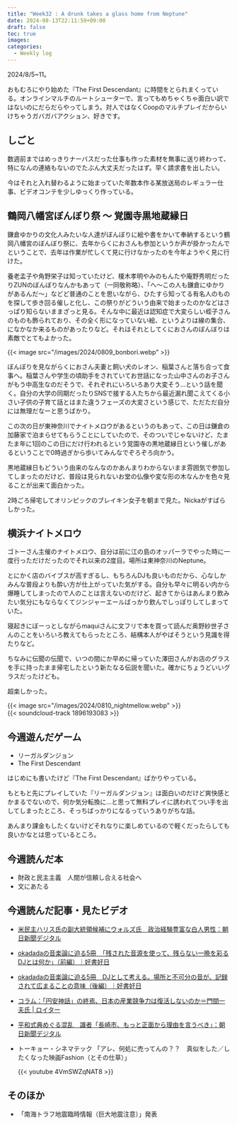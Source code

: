 ```yaml
---
title: "Week32 : A drunk takes a glass home from Neptune"
date: 2024-08-13T22:11:59+09:00
draft: false
toc: true
images:
categories:
  - Weekly log
---
```


2024/8/5~11。

おもむろにやり始めた『The First Descendant』に時間をとられまくっている。オンラインマルチのルートシューターで、言ってもめちゃくちゃ面白い訳ではないのにだらだらやってしまう。対人ではなくCoopのマルチプレイだからいけちゃうガバガバアクション、好きです。

<!--more-->

## しごと

数週前まではめっきりナーバスだった仕事も作った素材を無事に送り終わって、特になんの連絡もないのでたぶん大丈夫だったはず。早く請求書を出したい。

今はそれと入れ替わるように始まっていた年数本作る某放送局のレギュラー仕事、ビデオコンテを少しゆっくり作っている。

## 鶴岡八幡宮ぼんぼり祭 ～ 覚園寺黒地蔵縁日

鎌倉ゆかりの文化人みたいな人達がぼんぼりに絵や書をかいて奉納するという鶴岡八幡宮のぼんぼり祭に、去年からくにおさんも参加というか声が掛かったんでということで、去年は作業が忙しくて見に行けなかったのを今年ようやく見に行けた。

養老孟子や角野栄子は知っていたけど、榎木孝明やみのもんたや庵野秀明だったりZUNのぼんぼりなんかもあって（一同敬称略）、「へ～この人も鎌倉にゆかりがあるんだ～」などど普通のことを思いながら、ひたすら知ってる有名人のものを探して歩き回る催しと化し、この祭りがどういう由来で始まったのかなどはさっぱり知らないままざっと見る。そんな中に最近は認知症で大変らしい蛭子さんのものも飾られており、その全く形になっていない絵、というよりは線の集合、になかなか来るものがあったりなど。それはそれとしてくにおさんのぼんぼりは素敵でとてもよかった。

{{< image src="/images/2024/0809_bonbori.webp" >}}

ぼんぼりを見ながらくにおさん夫妻と飼い犬のレオン、稲葉さんと落ち合って食事へ。稲葉さんや学生の頃助手をされていてお世話になった山中さんのお子さんがもう中高生なのだそうで、それぞれにいろいろあり大変そう…という話を聞く。自分の大学の同期だったりSNSで接する人たちから最近漏れ聞こえてくる小さい子供の子育て話とはまた違うフェーズの大変さという感じで、ただただ自分には無理だなーと思うばかり。

この次の日が東神奈川でナイトメロウがあるというのもあって、この日は鎌倉の加藤家で泊まらせてもらうことにしていたので、そのついでじゃないけど、たまたま年に1回のこの日にだけ行われるという覚園寺の黒地蔵縁日という催しがあるということで0時過ぎから歩いてみんなでぞろぞろ向かう。

黒地蔵縁日もどういう由来のなんなのかあんまりわからないまま雰囲気で参加してしまったのだけど、普段は見られないお堂の仏像や変な形の木なんかを色々見ることが出来て面白かった。

2時ごろ帰宅してオリンピックのブレイキン女子を朝まで見た。Nickaがすばらしかった。

## 横浜ナイトメロウ

ゴトーさん主催のナイトメロウ、自分は前に江の島のオッパーラでやった時に一度行っただけだったのでそれ以来の2度目。場所は東神奈川のNeptune。

とにかく店のバイブスが高すぎるし、もちろんDJも良いものだから、心なしかみんな普段よりも酔い方が仕上がっていた気がする。自分も早々に明るい内から爆睡してしまったので人のことは言えないのだけど、起きてからはあんまり飲みたい気分にもならなくてジンジャーエールばっかり飲んでしっぽりしてしまっていた。

寝起きにぼーっとしながらmaquiさんに文フリで本を買って読んだ奥野紗世子さんのことをいろいろ教えてもらったところ、結構本人がやばそうという見識を得たりなど。

ちなみに伝聞の伝聞で、いつの間にか早めに帰っていた澤田さんがお店のグラスを手に持ったまま帰宅したという新たなる伝説を聞いた。確かにちょうどいいグラスだったけども。

超楽しかった。

{{< image src="/images/2024/0810_nightmellow.webp" >}}  
{{< soundcloud-track 1896193083 >}}

## 今週遊んだゲーム

- リーガルダンジョン
- The First Descendant

はじめにも書いたけど『The First Descendant』ばかりやっている。

もともと先にプレイしていた『リーガルダンジョン』は面白いのだけど爽快感とかまるでないので、何か気分転換に…と思って無料プレイに誘われてつい手を出してしまったところ、そっちばっかりになるっていうありがちな話。

あんまり課金もしたくないけどそれなりに楽しめているので軽くだったらしても良いかなとは思っているところ。

## 今週読んだ本

- 財政と民主主義　人間が信頼し合える社会へ
- 文にあたる

## 今週読んだ記事・見たビデオ

- [米民主ハリス氏の副大統領候補にウォルズ氏　政治経験豊富な白人男性：朝日新聞デジタル](https://www.asahi.com/articles/ASS864CXSS86UHBI02DM.html)
- [okadadaの音楽論に迫る5冊　「残された音源を使って、残らない一晩を彩るDJとは何か」（前編）｜好書好日](https://book.asahi.com/article/15369255)
- [okadadaの音楽論に迫る5冊　DJとして考える。場所と不可分の音が、記録されて広まることの意味（後編）｜好書好日](https://book.asahi.com/article/15369273)
- [コラム：「円安神話」の終焉、日本の産業競争力は復活しないのか＝門間一夫氏 | ロイター](https://jp.reuters.com/markets/commodities/362HNMG72VLCHD7SBZJP2VX4AE-2024-08-08/)
- [平和式典めぐる混乱　識者「長崎市、もっと正面から理由を言うべき」：朝日新聞デジタル](https://digital.asahi.com/articles/ASS882PLTS88UHBI02CM.html)
- トーキョー・シネマテック 「アレ、何処に売ってんの？？　真似をした／したくなった映画Fashion（とその仕草）」
    
    {{< youtube 4VmSWZqNAT8 >}}
    

## そのほか

- 「南海トラフ地震臨時情報（巨大地震注意）」発表